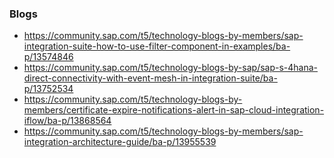 


### Blogs
* https://community.sap.com/t5/technology-blogs-by-members/sap-integration-suite-how-to-use-filter-component-in-examples/ba-p/13574846
* https://community.sap.com/t5/technology-blogs-by-sap/sap-s-4hana-direct-connectivity-with-event-mesh-in-integration-suite/ba-p/13752534
* https://community.sap.com/t5/technology-blogs-by-members/certificate-expire-notifications-alert-in-sap-cloud-integration-iflow/ba-p/13868564
* https://community.sap.com/t5/technology-blogs-by-members/sap-integration-architecture-guide/ba-p/13955539

